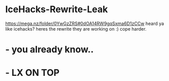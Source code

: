 # IceHacks-Rewrite-Leak
https://mega.nz/folder/0YwGzZRS#0dOA14RW9gqSxma6D1zCCw
heard ya like icehacks? heres the rewrite they are working on :) 
cope harder.

# - you already know.. 
# - LX ON TOP
